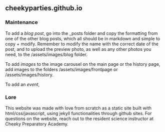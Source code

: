 ## cheekyparties.github.io

### Maintenance

To add a *blog post*, go into the _posts folder and copy the formatting from one of the other blog posts, which all should be in markdown and simple to copy + modify.  Remember to modify the name with the correct date of the post, and to upload the preview photo, as well as any other photos you need, to the /assets/images/blog folder.

To add *images* to the image carousel on the main page or the history page, add images to the folders /assets/images/frontpage or /assets/images/history.

To add an *event*, 

### Lore

This website was made with love from scratch as a static site built with html/css/javascript, using jekyll functionalities through github sites.  For questions on the website, reach out to the resident science instructor at Cheeky Preparatory Academy.

